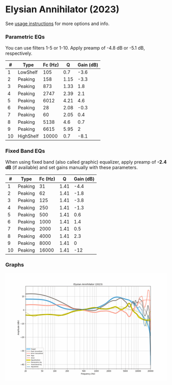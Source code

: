 # Elysian Annihilator (2023)
See [usage instructions](https://github.com/jaakkopasanen/AutoEq#usage) for more options and info.

### Parametric EQs
You can use filters 1-5 or 1-10. Apply preamp of -4.8 dB or -5.1 dB, respectively.

|   # | Type      |   Fc (Hz) |    Q |   Gain (dB) |
|-----|-----------|-----------|------|-------------|
|   1 | LowShelf  |       105 | 0.7  |        -3.6 |
|   2 | Peaking   |       158 | 1.15 |        -3.3 |
|   3 | Peaking   |       873 | 1.33 |         1.8 |
|   4 | Peaking   |      2747 | 2.39 |         2.1 |
|   5 | Peaking   |      6012 | 4.21 |         4.6 |
|   6 | Peaking   |        28 | 2.08 |        -0.3 |
|   7 | Peaking   |        60 | 2.05 |         0.4 |
|   8 | Peaking   |      5138 | 4.6  |         0.7 |
|   9 | Peaking   |      6615 | 5.95 |         2   |
|  10 | HighShelf |     10000 | 0.7  |        -8.1 |

### Fixed Band EQs
When using fixed band (also called graphic) equalizer, apply preamp of **-2.4 dB** (if available) and set gains manually with these parameters.

|   # | Type    |   Fc (Hz) |    Q |   Gain (dB) |
|-----|---------|-----------|------|-------------|
|   1 | Peaking |        31 | 1.41 |        -4.4 |
|   2 | Peaking |        62 | 1.41 |        -1.8 |
|   3 | Peaking |       125 | 1.41 |        -3.8 |
|   4 | Peaking |       250 | 1.41 |        -1.3 |
|   5 | Peaking |       500 | 1.41 |         0.6 |
|   6 | Peaking |      1000 | 1.41 |         1.4 |
|   7 | Peaking |      2000 | 1.41 |         0.5 |
|   8 | Peaking |      4000 | 1.41 |         2.3 |
|   9 | Peaking |      8000 | 1.41 |         0   |
|  10 | Peaking |     16000 | 1.41 |       -12   |

### Graphs
![](./Elysian%20Annihilator%20(2023).png)
